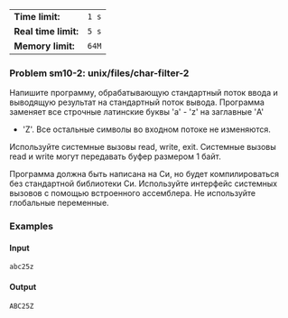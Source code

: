 |                      |       |
|----------------------|-------|
| **Time limit:**      | `1 s` |
| **Real time limit:** | `5 s` |
| **Memory limit:**    | `64M` |


### Problem sm10-2: unix/files/char-filter-2

Напишите программу, обрабатывающую стандартный поток ввода и
выводящую результат на стандартный поток вывода. Программа
заменяет все строчные латинские буквы 'a' - 'z' на заглавные 'A'
- 'Z'. Все остальные символы во входном потоке не изменяются.

Используйте системные вызовы read, write, exit. Системные вызовы
read и write могут передавать буфер размером 1 байт.

Программа должна быть написана на Си, но будет компилироваться
без стандартной библиотеки Си. Используйте интерфейс системных
вызовов с помощью встроенного ассемблера. Не используйте
глобальные переменные.

### Examples

#### Input

    
    
    abc25z

#### Output

    
    
    ABC25Z

